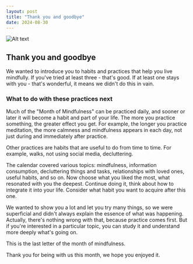 ```yaml
---
layout: post
title: "Thank you and goodbye"
date: 2024-08-30
---
```


![Alt text](/assets/images/30.jpg)

## Thank you and goodbye

We wanted to introduce you to habits and practices that help you live mindfully. If you've tried at least three - that's good. If at least one stays with you - that's wonderful, it means we didn't do this in vain.

### What to do with these practices next

Much of the "Month of Mindfulness" can be practiced daily, and sooner or later it will become a habit and part of your life. The more you practice something, the greater effect you get. For example, the longer you practice meditation, the more calmness and mindfulness appears in each day, not just during and immediately after practice.

Other practices are habits that are useful to do from time to time. For example, walks, not using social media, decluttering.

The calendar covered various topics: mindfulness, information consumption, decluttering things and tasks, relationships with loved ones, useful habits, and so on. Now choose what you liked the most, what resonated with you the deepest. Continue doing it, think about how to integrate it into your life. Consider what habit you want to acquire after this one.

We wanted to show you a lot and let you try many things, so we were superficial and didn't always explain the essence of what was happening. Actually, there's nothing wrong with that, because practice comes first. But if you're interested in a particular topic, you can study it and understand more deeply what's going on.

This is the last letter of the month of mindfulness.

Thank you for being with us this month, we hope you enjoyed it.
